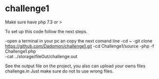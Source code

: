 # challenge1

Make sure have php 7.3 or > 

To set up this code follow the next steps.

-open a terminal in your pc an copy the next comand line
-cd ~
-git clone https://github.com/Dadomon/challenge1.git
-cd Challenge1/source
-php -f Challenge1.php  
-cat ../storage/fileOut/challenge.out

See the output file on the project, you also can upload your owns files challenge.in Just make sure do not to use wrong files.
